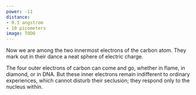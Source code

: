 ```yaml
---
power: -11
distance:
- 0.1 angstrom
- 10 picometers
image: TODO
---
```

Now we are among the two innermost electrons of the carbon atom. They mark out in their dance a neat sphere of electric charge. 

The four outer electrons of carbon can come and go, whether in flame, in diamond, or in DNA. But these inner electrons remain indifferent to ordinary experiences, which cannot disturb their seclusion; they respond only to the nucleus within.
